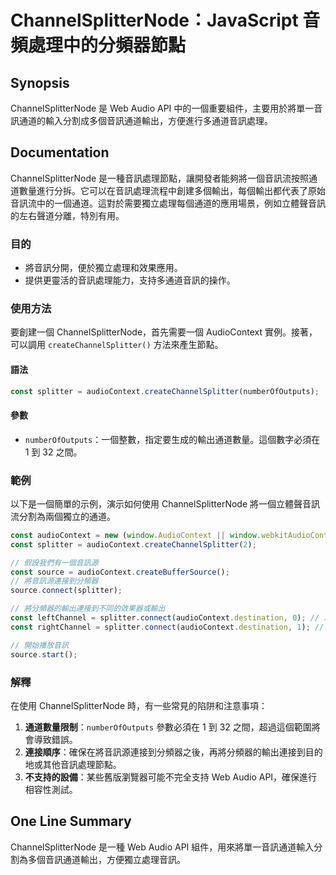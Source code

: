 <!--
Meta Description: # ChannelSplitterNode：JavaScript 音頻處理中的分頻器節點 ## Synopsis ChannelSplitterNode 是 Web Audio API 中的一個重要組件，主要用於將單一音訊通道的輸入分割成多個音訊通道輸出，方便進行多通道音訊處理。 ## Docume...
Meta Keywords: audiocontext, channelsplitternode, const, splitter, javascript
-->

# ChannelSplitterNode：JavaScript 音頻處理中的分頻器節點

## Synopsis
ChannelSplitterNode 是 Web Audio API 中的一個重要組件，主要用於將單一音訊通道的輸入分割成多個音訊通道輸出，方便進行多通道音訊處理。

## Documentation
ChannelSplitterNode 是一種音訊處理節點，讓開發者能夠將一個音訊流按照通道數量進行分拆。它可以在音訊處理流程中創建多個輸出，每個輸出都代表了原始音訊流中的一個通道。這對於需要獨立處理每個通道的應用場景，例如立體聲音訊的左右聲道分離，特別有用。

### 目的
- 將音訊分開，便於獨立處理和效果應用。
- 提供更靈活的音訊處理能力，支持多通道音訊的操作。

### 使用方法
要創建一個 ChannelSplitterNode，首先需要一個 AudioContext 實例。接著，可以調用 `createChannelSplitter()` 方法來產生節點。

#### 語法
```javascript
const splitter = audioContext.createChannelSplitter(numberOfOutputs);
```

#### 參數
- `numberOfOutputs`：一個整數，指定要生成的輸出通道數量。這個數字必須在 1 到 32 之間。

### 範例
以下是一個簡單的示例，演示如何使用 ChannelSplitterNode 將一個立體聲音訊流分割為兩個獨立的通道。

```javascript
const audioContext = new (window.AudioContext || window.webkitAudioContext)();
const splitter = audioContext.createChannelSplitter(2);

// 假設我們有一個音訊源
const source = audioContext.createBufferSource();
// 將音訊源連接到分頻器
source.connect(splitter);

// 將分頻器的輸出連接到不同的效果器或輸出
const leftChannel = splitter.connect(audioContext.destination, 0); // 左聲道
const rightChannel = splitter.connect(audioContext.destination, 1); // 右聲道

// 開始播放音訊
source.start();
```

### 解釋
在使用 ChannelSplitterNode 時，有一些常見的陷阱和注意事項：

1. **通道數量限制**：`numberOfOutputs` 參數必須在 1 到 32 之間，超過這個範圍將會導致錯誤。
2. **連接順序**：確保在將音訊源連接到分頻器之後，再將分頻器的輸出連接到目的地或其他音訊處理節點。
3. **不支持的設備**：某些舊版瀏覽器可能不完全支持 Web Audio API，確保進行相容性測試。

## One Line Summary
ChannelSplitterNode 是一種 Web Audio API 組件，用來將單一音訊通道輸入分割為多個音訊通道輸出，方便獨立處理音訊。